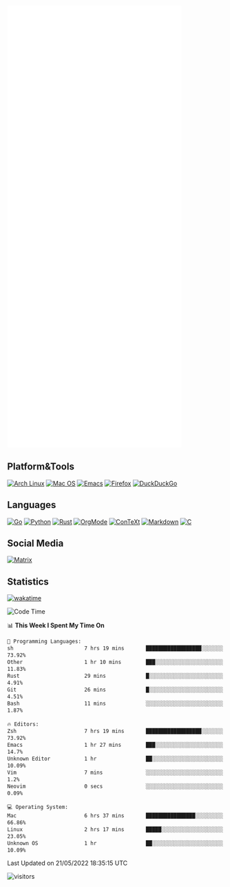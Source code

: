 ![Metrics](https://github.com/SteamedFish/SteamedFish/blob/master/github-metrics.svg)

## Platform&Tools

[![Arch Linux](https://img.shields.io/badge/ArchLinux-1793D1?logo=arch-linux&logoColor=fff&style=flat-square)](https://archlinux.org/)
[![Mac OS](https://img.shields.io/badge/MacOS-000000?style=flat-square&logo=macos&logoColor=F0F0F0)](https://www.apple.com/macos/)
[![Emacs](https://img.shields.io/badge/Emacs-%237F5AB6.svg?&style=flat-square&logo=gnu-emacs&logoColor=white)](https://www.gnu.org/software/emacs/)
[![Firefox](https://img.shields.io/badge/Firefox-FF7139?style=flat-square&logo=Firefox-Browser&logoColor=white)](https://firefox.com/)
[![DuckDuckGo](https://img.shields.io/badge/DuckDuckGo-DE5833?style=flat-square&logo=DuckDuckGo&logoColor=white)](https://duckduckgo.com/)

## Languages

[![Go](https://img.shields.io/badge/Golang-%2300ADD8.svg?style=flat-square&logo=go&logoColor=white)](https://golang.org/)
[![Python](https://img.shields.io/badge/Python-3670A0?style=flat-square&logo=python&logoColor=ffdd54)](https://www.python.org/)
[![Rust](https://img.shields.io/badge/Rust-%23000000.svg?style=flat-square&logo=rust&logoColor=white)](https://www.rust-lang.org/)
[![OrgMode](https://img.shields.io/badge/OrgMode-%23000000.svg?style=flat-square&logo=org&logoColor=white)](https://orgmode.org/)
[![ConTeXt](https://img.shields.io/badge/ConTeXt-%23008080.svg?style=flat-square&logo=latex&logoColor=white)](https://contextgarden.net/)
[![Markdown](https://img.shields.io/badge/MarkDown-%23000000.svg?style=flat-square&logo=markdown&logoColor=white)](https://daringfireball.net/projects/markdown/)
[![C](https://img.shields.io/badge/C-%2300599C.svg?style=flat-square&logo=c&logoColor=white)](https://www.iso.org/standard/74528.html)

## Social Media

[![Matrix](https://img.shields.io/badge/SteamedFish-2CA5E0?style=social&logo=matrix&logoColor=black)](https://matrix.to/#/@i:steamedfish.org)

## Statistics
[![wakatime](https://wakatime.com/badge/user/168280d6-fcf2-4b4f-ad3a-dc4612f35b38.svg)](https://wakatime.com/@168280d6-fcf2-4b4f-ad3a-dc4612f35b38)

<!--START_SECTION:waka-->
![Code Time](http://img.shields.io/badge/Code%20Time-1%2C819%20hrs%2039%20mins-blue)

📊 **This Week I Spent My Time On** 

```text
💬 Programming Languages: 
sh                       7 hrs 19 mins       ██████████████████░░░░░░░   73.92% 
Other                    1 hr 10 mins        ███░░░░░░░░░░░░░░░░░░░░░░   11.83% 
Rust                     29 mins             █░░░░░░░░░░░░░░░░░░░░░░░░   4.91% 
Git                      26 mins             █░░░░░░░░░░░░░░░░░░░░░░░░   4.51% 
Bash                     11 mins             ░░░░░░░░░░░░░░░░░░░░░░░░░   1.87%

🔥 Editors: 
Zsh                      7 hrs 19 mins       ██████████████████░░░░░░░   73.92% 
Emacs                    1 hr 27 mins        ███░░░░░░░░░░░░░░░░░░░░░░   14.7% 
Unknown Editor           1 hr                ██░░░░░░░░░░░░░░░░░░░░░░░   10.09% 
Vim                      7 mins              ░░░░░░░░░░░░░░░░░░░░░░░░░   1.2% 
Neovim                   0 secs              ░░░░░░░░░░░░░░░░░░░░░░░░░   0.09%

💻 Operating System: 
Mac                      6 hrs 37 mins       ████████████████░░░░░░░░░   66.86% 
Linux                    2 hrs 17 mins       █████░░░░░░░░░░░░░░░░░░░░   23.05% 
Unknown OS               1 hr                ██░░░░░░░░░░░░░░░░░░░░░░░   10.09%

```


 Last Updated on 21/05/2022 18:35:15 UTC
<!--END_SECTION:waka-->

![visitors](https://visitor-badge.laobi.icu/badge?page_id=SteamedFish.SteamedFish)
